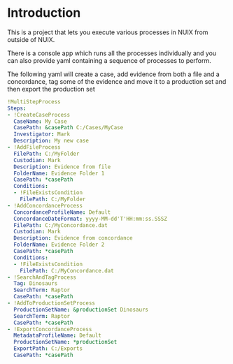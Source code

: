 # Introduction

This is a project that lets you execute various processes in NUIX from outside of NUIX.

There is a console app which runs all the processes individually and you can also provide yaml containing a sequence of processes to perform.

The following yaml will create a case, add evidence from both a file and a concordance, tag some of the evidence and move it to a production set and then export the production set


```yaml
!MultiStepProcess
Steps:
- !CreateCaseProcess
  CaseName: My Case
  CasePath: &casePath C:/Cases/MyCase
  Investigator: Mark
  Description: My new case
- !AddFileProcess
  FilePath: C:/MyFolder
  Custodian: Mark
  Description: Evidence from file
  FolderName: Evidence Folder 1
  CasePath: *casePath
  Conditions:
  - !FileExistsCondition
    FilePath: C:/MyFolder
- !AddConcordanceProcess
  ConcordanceProfileName: Default
  ConcordanceDateFormat: yyyy-MM-dd'T'HH:mm:ss.SSSZ
  FilePath: C:/MyConcordance.dat
  Custodian: Mark
  Description: Evidence from concordance
  FolderName: Evidence Folder 2
  CasePath: *casePath
  Conditions:
  - !FileExistsCondition
    FilePath: C:/MyConcordance.dat
- !SearchAndTagProcess
  Tag: Dinosaurs
  SearchTerm: Raptor
  CasePath: *casePath
- !AddToProductionSetProcess
  ProductionSetName: &productionSet Dinosaurs
  SearchTerm: Raptor
  CasePath: *casePath
- !ExportConcordanceProcess
  MetadataProfileName: Default
  ProductionSetName: *productionSet
  ExportPath: C:/Exports
  CasePath: *casePath
```